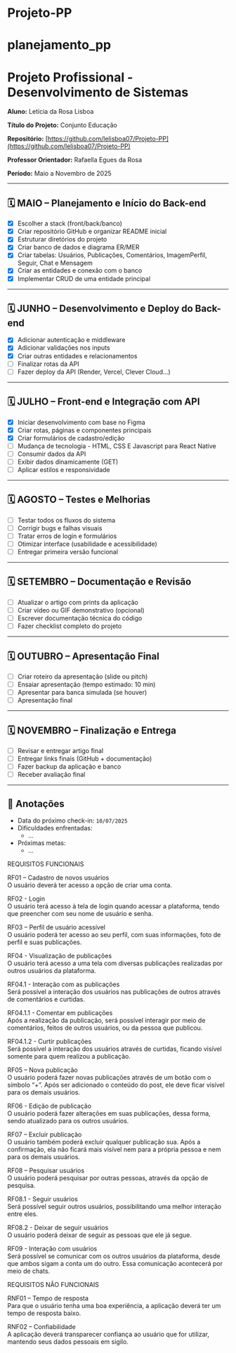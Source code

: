 # Projeto-PP

# planejamento_pp

# Projeto Profissional - Desenvolvimento de Sistemas

**Aluno:** Letícia da Rosa Lisboa

**Título do Projeto:** Conjunto Educação

**Repositório:** [https://github.com/lelisboa07/Projeto-PP](https://github.com/lelisboa07/Projeto-PP)

**Professor Orientador:** Rafaella Egues da Rosa

**Período:** Maio a Novembro de 2025

---

## 🗓️ MAIO – Planejamento e Início do Back-end

- [x]  Escolher a stack (front/back/banco)
- [x]  Criar repositório GitHub e organizar README inicial
- [x]  Estruturar diretórios do projeto
- [x]  Criar banco de dados e diagrama ER/MER
- [x]  Criar tabelas: Usuários, Publicações, Comentários, ImagemPerfil, Seguir, Chat e Mensagem
- [x]  Criar as entidades e conexão com o banco
- [x]  Implementar CRUD de uma entidade principal

---

## 🗓️ JUNHO – Desenvolvimento e Deploy do Back-end

- [x]  Adicionar autenticação e middleware
- [x]  Adicionar validações nos inputs
- [x]  Criar outras entidades e relacionamentos
- [ ]  Finalizar rotas da API
- [ ]  Fazer deploy da API (Render, Vercel, Clever Cloud…)

---

## 🗓️ JULHO – Front-end e Integração com API

- [x]  Iniciar desenvolvimento com base no Figma
- [x]  Criar rotas, páginas e componentes principais
- [x]  Criar formulários de cadastro/edição
- [ ]  Mudança de tecnologia - HTML, CSS E Javascript para React Native
- [ ]  Consumir dados da API
- [ ]  Exibir dados dinamicamente (GET)
- [ ]  Aplicar estilos e responsividade

---

## 🗓️ AGOSTO – Testes e Melhorias

- [ ]  Testar todos os fluxos do sistema
- [ ]  Corrigir bugs e falhas visuais
- [ ]  Tratar erros de login e formulários
- [ ]  Otimizar interface (usabilidade e acessibilidade)
- [ ]  Entregar primeira versão funcional

---

## 🗓️ SETEMBRO – Documentação e Revisão

- [ ]  Atualizar o artigo com prints da aplicação
- [ ]  Criar vídeo ou GIF demonstrativo (opcional)
- [ ]  Escrever documentação técnica do código
- [ ]  Fazer checklist completo do projeto

---

## 🗓️ OUTUBRO – Apresentação Final

- [ ]  Criar roteiro da apresentação (slide ou pitch)
- [ ]  Ensaiar apresentação (tempo estimado: 10 min)
- [ ]  Apresentar para banca simulada (se houver)
- [ ]  Apresentação final

---

## 🗓️ NOVEMBRO – Finalização e Entrega

- [ ]  Revisar e entregar artigo final
- [ ]  Entregar links finais (GitHub + documentação)
- [ ]  Fazer backup da aplicação e banco
- [ ]  Receber avaliação final

---

## 📌 Anotações

- Data do próximo check-in: `10/07/2025`
- Dificuldades enfrentadas:
    - …
- Próximas metas:
    - …


REQUISITOS FUNCIONAIS 

RF01 – Cadastro de novos usuários  
O usuário deverá ter acesso a opção de criar uma conta.  

RF02 - Login  
O usuário terá acesso à tela de login quando acessar a plataforma, tendo que preencher com seu nome de usuário e senha.  

RF03 – Perfil de usuário acessível  
O usuário poderá ter acesso ao seu perfil, com suas informações, foto de perfil e suas publicações.  

RF04 - Visualização de publicações  
O usuário terá acesso a uma tela com diversas publicações realizadas por outros usuários da plataforma.  

  RF04.1 - Interação com as publicações  
  Será possível a interação dos usuários nas publicações de outros através de 	comentários e curtidas.     

   RF04.1.1 - Comentar em publicações  
   Após a realização da publicação, será possível interagir por meio de 	comentários, feitos de outros usuários, ou da pessoa que publicou.  

   RF04.1.2 - Curtir publicações  
   Será possível a interação dos usuários através de curtidas, ficando 	visível somente para quem realizou a publicação.  

RF05 – Nova publicação  
O usuário poderá fazer novas publicações através de um botão com o símbolo “+”. Após ser adicionado o conteúdo do post, ele deve ficar visível para os demais usuários.  

RF06 - Edição de publicação  
O usuário poderá fazer alterações em suas publicações, dessa forma, sendo atualizado para os outros usuários.  

RF07 – Excluir publicação  
O usuário também poderá excluir qualquer publicação sua. Após a confirmação, ela não ficará mais visível nem para a própria pessoa e nem para os demais usuários.  

RF08 – Pesquisar usuários  
O usuário poderá pesquisar por outras pessoas, através da opção de pesquisa.  

  RF08.1 - Seguir usuários  
  Será possível seguir outros usuários, possibilitando uma melhor interação 	entre eles.  

  RF08.2 - Deixar de seguir usuários  
  O usuário poderá deixar de seguir as pessoas que ele já segue.  

RF09 - Interação com usuários  
Será possível se comunicar com os outros usuários da plataforma, desde que ambos sigam a conta um do outro. Essa comunicação acontecerá por meio de chats.  

 
REQUISITOS NÃO FUNCIONAIS 

RNF01 – Tempo de resposta  
Para que o usuário tenha uma boa experiência, a aplicação deverá ter um tempo de resposta baixo.  

RNF02 – Confiabilidade  
A aplicação deverá transparecer confiança ao usuário que for utilizar, mantendo seus dados pessoais em sigilo. 

